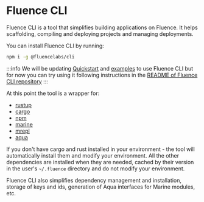 # Fluence CLI

Fluence CLI is a tool that simplifies building applications on Fluence. It helps scaffolding, compiling and deploying projects and managing deployments.

You can install Fluence CLI by running:

```sh
npm i -g @fluencelabs/cli
```

:::info
We will be updating [Quickstart](./quick-start/quick-start) and [examples](https://github.com/fluencelabs/examples) to use Fluence CLI but for now you can try using it following instructions in the [README of Fluence CLI repository](https://github.com/fluencelabs/fluence-cli)
:::

At this point the tool is a wrapper for:
- [rustup](https://rustup.rs/)
- [cargo](https://doc.rust-lang.org/stable/cargo/)
- [npm](https://docs.npmjs.com/cli)
- [marine](../marine-book/marine-tooling-reference/marine-cli)
- [mrepl](../marine-book/marine-tooling-reference/marine-repl)
- [aqua](../aqua-book/aqua-cli)

If you don't have cargo and rust installed in your environment - the tool will automatically install them and modify your environment. All the other dependencies are installed when they are needed, cached by their version in the user's `~/.fluence` directory and do not modify your environment.

Fluence CLI also simplifies dependency management and installation, storage of keys and ids, generation of Aqua interfaces for Marine modules, etc.
